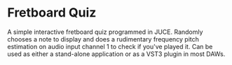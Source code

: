 # Fretboard Quiz
A simple interactive fretboard quiz programmed in JUCE.
Randomly chooses a note to display and does a rudimentary frequency pitch estimation on audio input channel 1 to check if you've played it.
Can be used as either a stand-alone application or as a VST3 plugin in 
most DAWs.